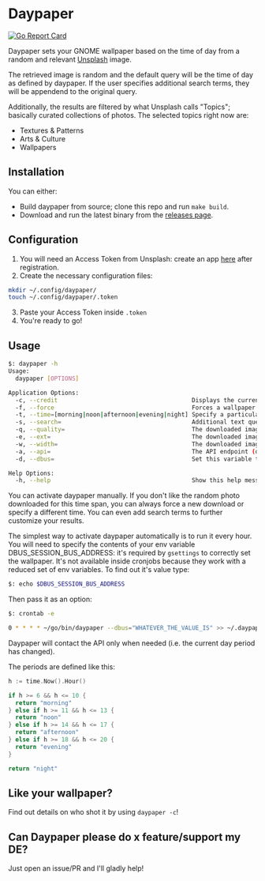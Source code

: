 # Daypaper

[![Go Report Card](https://goreportcard.com/badge/github.com/matteoggl/daypaper)](https://goreportcard.com/report/github.com/matteoggl/daypaper)

Daypaper sets your GNOME wallpaper based on the time of day from a random and relevant [Unsplash](https://unsplash.com) image.

The retrieved image is random and the default query will be the time of day as defined by daypaper. If the user specifies additional search terms, they will be appendend to the original query.

Additionally, the results are filtered by what Unsplash calls "Topics"; basically curated collections of photos. The selected topics right now are:

- Textures & Patterns
- Arts & Culture
- Wallpapers

## Installation

You can either:
- Build daypaper from source; clone this repo and run `make build`.
- Download and run the latest binary from the [releases page](https://github.com/MatteoGgl/daypaper/releases).

## Configuration

1. You will need an Access Token from Unsplash: create an app [here](https://unsplash.com/oauth/applications/new) after registration.
2. Create the necessary configuration files:

```bash
mkdir ~/.config/daypaper/
touch ~/.config/daypaper/.token
```

3. Paste your Access Token inside `.token`
4. You're ready to go!

## Usage

```bash
$: daypaper -h
Usage:
  daypaper [OPTIONS]

Application Options:
  -c, --credit                                      Displays the current wallpaper author and link
  -f, --force                                       Forces a wallpaper refresh even when in the same time span
  -t, --time=[morning|noon|afternoon|evening|night] Specify a particular time of day
  -s, --search=                                     Additional text query to be added while searching
  -q, --quality=                                    The downloaded image quality (default: 75)
  -e, --ext=                                        The downloaded image extension (default: jpg)
  -w, --width=                                      The downloaded image width (default: 1920)
  -a, --api=                                        The API endpoint (default: https://api.unsplash.com/photos/random)
  -d, --dbus=                                       Set this variable to the value of $DBUS_SESSION_BUS_ADDRESS; only needed when running through cronjob

Help Options:
  -h, --help                                        Show this help message
```

You can activate daypaper manually. If you don't like the random photo downloaded for this time span, you can always force a new download or specify a different time. You can even add search terms to further customize your results.

The simplest way to activate daypaper automatically is to run it every hour. You will need to specify the contents of your env variable DBUS_SESSION_BUS_ADDRESS: it's required by `gsettings` to correctly set the wallpaper. It's not available inside cronjobs because they work with a reduced set of env variables. To find out it's value type:
```bash
$: echo $DBUS_SESSION_BUS_ADDRESS
```

Then pass it as an option:

```bash
$: crontab -e

0 * * * * ~/go/bin/daypaper --dbus="WHATEVER_THE_VALUE_IS" >> ~/.daypaper.log 2>&1
```

Daypaper will contact the API only when needed (i.e. the current day period has changed).

The periods are defined like this:
```go
h := time.Now().Hour()

if h >= 6 && h <= 10 {
  return "morning"
} else if h >= 11 && h <= 13 {
  return "noon"
} else if h >= 14 && h <= 17 {
  return "afternoon"
} else if h >= 18 && h <= 20 {
  return "evening"
}

return "night"
```

## Like your wallpaper?

Find out details on who shot it by using `daypaper -c`!

## Can Daypaper please do x feature/support my DE?

Just open an issue/PR and I'll gladly help!
